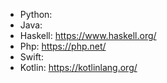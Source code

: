 - Python:
- Java:
- Haskell: https://www.haskell.org/
- Php: https://php.net/
- Swift:
- Kotlin: https://kotlinlang.org/
